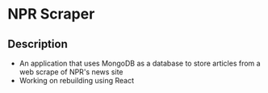 # NPR Scraper

## Description
 * An application that uses MongoDB as a database to store articles from a web scrape of NPR's news site
 * Working on rebuilding using React
